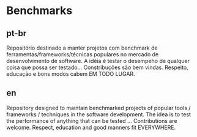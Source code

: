# Benchmarks
## pt-br
Repositório destinado a manter projetos com benchmark de ferramentas/frameworks/técnicas populares no mercado de desenvolvimento de software. A idéia é testar o desempeho de qualquer coisa que possa ser testado...
Constribuções são bem vindas.
Respeito, educação e bons modos cabem EM TODO LUGAR.

## en
Repository designed to maintain benchmarked projects of popular tools / frameworks / techniques in the software development. The idea is to test the performance of anything that can be tested ...
Contributions are welcome.
Respect, education and good manners fit EVERYWHERE.
